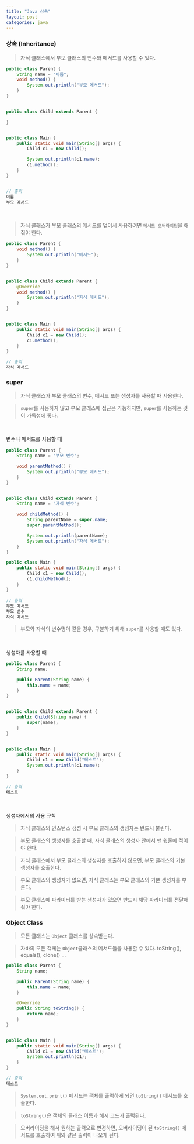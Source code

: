 ```yaml
---
title: "Java 상속"
layout: post
categories: java
--- 
```



### 상속 (Inheritance)
> 자식 클래스에서 부모 클래스의 변수와 메서드를 사용할 수 있다.

```java
public class Parent {
    String name = "이름";
    void method() {
        System.out.println("부모 메서드");
    }
}


public class Child extends Parent {

}


public class Main {
    public static void main(String[] args) {
        Child c1 = new Child();

        System.out.println(c1.name);
        c1.method();
    }
}


// 출력
이름
부모 메서드
```

<br>

> 자식 클래스가 부모 클래스의 메서드를 덮어서 사용하려면 `메서드 오버라이딩`을 해줘야 한다.

```java
public class Parent {
    void method() {
        System.out.println("메서드");
    }
}


public class Child extends Parent {
    @Override
    void method() {
        System.out.println("자식 메서드");
    }
}


public class Main {
    public static void main(String[] args) {
        Child c1 = new Child();
        c1.method();
    }
}

// 출력
자식 메서드
```

### super
> 자식 클래스가 부모 클래스의 변수, 메서드 또는 생성자를 사용할 때 사용한다.

> `super`를 사용하지 않고 부모 클래스에 접근은 가능하지만, `super`를 사용하는 것이 가독성에 좋다.

<br>

변수나 메서드를 사용할 때

```java
public class Parent {
    String name = "부모 변수";

    void parentMethod() {
        System.out.println("부모 메서드");
    }
}


public class Child extends Parent {
    String name = "자식 변수";

    void childMethod() {
        String parentName = super.name;
        super.parentMethod();

        System.out.println(parentName);
        System.out.println("자식 메서드");
    }
}

public class Main {
    public static void main(String[] args) {
        Child c1 = new Child();
        c1.childMethod();
    }
}
 
// 출력
부모 메서드
부모 변수
자식 메서드
```

> 부모와 자식의 변수명이 같을 경우, 구분하기 위해 `super`를 사용할 때도 있다.


<br>


생성자를 사용할 때

```java
public class Parent {
    String name;

    public Parent(String name) {
        this.name = name;
    }
}


public class Child extends Parent {
    public Child(String name) {
        super(name);
    }
}


public class Main {
    public static void main(String[] args) {
        Child c1 = new Child("테스트");
        System.out.println(c1.name);
    }
}

// 출력
테스트
```

<br>


생성자에서의 사용 규칙

> 자식 클래스의 인스턴스 생성 시 부모 클래스의 생성자는 반드시 불린다.

> 부모 클래스의 생성자를 호출할 때, 자식 클래스의 생성자 안에서 맨 윗줄에 적어야 한다.

> 자식 클래스에서 부모 클래스의 생성자를 호출하지 않으면, 부모 클래스의 기본 생성자를 호출한다.

> 부모 클래스의 생성자가 없으면, 자식 클래스는 부모 클래스의 기본 생성자를 부른다.

> 부모 클래스에 파라미터를 받는 생성자가 있으면 반드시 해당 파라미터를 전달해줘야 한다.



### Object Class
> 모든 클래스는 `Object` 클래스를 상속받는다. 

> 자바의 모든 객체는 `Object`클래스의 메서드들을 사용할 수 있다. toString(), equals(), clone() ...

```java
public class Parent {
    String name;

    public Parent(String name) {
        this.name = name;
    }

    @Override
    public String toString() {
        return name;
    }
}


public class Main {
    public static void main(String[] args) {
        Child c1 = new Child("테스트");
        System.out.println(c1);
    }
}

// 출력
테스트  
```

> `System.out.print()` 메서드는 객체를 출력하게 되면 `toString()` 메서드를 호출한다. 

> `toString()`은 객체의 클래스 이름과 해시 코드가 출력된다.

>  오버라이딩을 해서 원하는 출력으로 변경하면, 오버라이딩이 된 `toString()` 메서드를 호출하여 위와 같은 출력이 나오게 된다.
